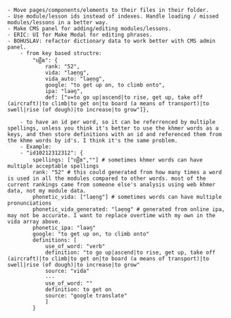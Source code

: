 	- Move pages/components/elements to their files in their folder.
	- Use module/lesson ids instead of indexes. Handle loading / missed modules/lessons in a better way.
	- Make CMS panel for adding/editing modules/lessons.
	- ERIC: UI for Make Modal for editing phrases.
	- BOHUSLAV: refactor dictionary data to work better with CMS admin panel.
		- from key based structre: 
			"ឡើង": {
				rank: "52", 
				vida: "laẹṇg", 
				vida_auto: "laẹṇg",
				google: "to get up on, to climb onto", 
				ipa: "laǝŋ", 
				def: ["v=to go up|ascend|to rise, get up, take off (aircraft)|to climb|to get on|to board (a means of transport)|to swell|rise (of dough)|to increase|to grow"]},
				
		- to have an id per word, so it can be referrenced by multiple spellings, unless you think it's better to use the khmer words as a keys, and then store definitions with an id and referenced them from the khme words by id's. I think it's the same problem.
		- Example:
  		- "id10212312312": {
			spellings: ["ឡើង",""] # sometimes khmer words can have multiple acceptable spellings
			rank: "52" # this could generated from how many times a word is used in all the modules compared to other words. most of the current rankings came from someone else's analysis using web khmer data, not my module data.
			phonetic_vida: ["laẹṇg"] # sometimes words can have multiple pronunciations
			phonetic_vida_generated: "laẹṇg" # generated from online ipa, may not be accurate. I want to replace overtime with my own in the vida array above.
			phonetic_ipa: "laǝŋ"
			google: "to get up on, to climb onto"
			definitions: [
				use_of_word: "verb"
				definition: "to go up|ascend|to rise, get up, take off (aircraft)|to climb|to get on|to board (a means of transport)|to swell|rise (of dough)|to increase|to grow"
				source: "vida"
				---
				use_of_word: ""
				definition: to get on
				source: "google translate"
				]
			}